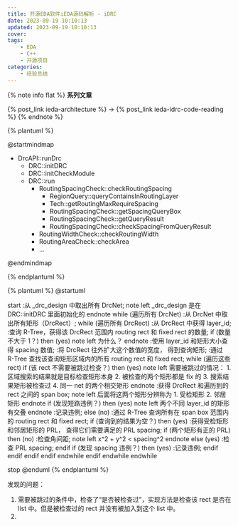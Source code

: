```yaml
---
title: 开源EDA软件iEDA源码解析 - iDRC
date: 2023-09-19 10:10:13
updated: 2023-09-19 10:10:13
cover:
tags:
    - EDA
    - C++
    - 开源项目
categories:
    - 经验总结
---
```


{% note info flat %}
**系列文章**

{% post_link ieda-architecture %}
-> {% post_link ieda-idrc-code-reading %}
{% endnote %}

{% plantuml %}

@startmindmap

<style>
  node {
    BackGroundColor white
  }
</style>

* DrcAPI::runDrc
  * DRC::initDRC
  * DRC::initCheckModule
  * DRC::run
    * RoutingSpacingCheck::checkRoutingSpacing
      * RegionQuery::queryContainsInRoutingLayer
      * Tech::getRoutingMaxRequireSpacing
      * RoutingSpacingCheck::getSpacingQueryBox
      * RoutingSpacingCheck::getQueryResult
      * RoutingSpacingCheck::checkSpacingFromQueryResult
    * RoutingWidthCheck::checkRoutingWidth
    * RoutingAreaCheck::checkArea
    * ...

@endmindmap

{% endplantuml %}

{% plantuml %}
@startuml

start
:从 _drc_design 中取出所有 DrcNet;
note left
  _drc_design 是在 DRC::initDRC 里面初始化的
endnote
while (遍历所有 DrcNet)
  :从 DrcNet 中取出所有矩形（DrcRect）;
  while (遍历所有 DrcRect)
    :从 DrcRect 中获得 layer_id;
    :查询 R-Tree，获得该 DrcRect 范围内
    routing rect 和 fixed rect 的数量;
    if (数量不大于 1？) then (yes)
      note left
        为什么？
      endnote
      :使用 layer_id 和矩形大小查得 spacing 数值;
      :将 DrcRect 往外扩大这个数值的宽度，
      得到查询矩形;
      :通过 R-Tree 查找该查询矩形区域内的所有
      routing rect 和 fixed rect;
      while (遍历这些 rect)
        if (该 rect 不需要被跳过检查？) then (yes)
          note left
            需要被跳过的情况：
            1. 区域搜索的结果就是目标检查矩形本身
            2. 被检查的两个矩形都是 fix 的
            3. 搜索结果矩形被检查过
            4. 同一 net 的两个相交矩形
          endnote
          :获得 DrcRect 和遍历到的 rect 之间的 span box;
          note left
            后面将这两个矩形分辨称为
            1. 受检矩形
            2. 邻居矩形
          endnote
          if (发现短路违例？) then (yes)
            note left
              两个不同 layer_id 的矩形有交叠
            endnote
            :记录违例;
          else (no)
            :通过 R-Tree 查询所有在 span box 范围内的
            routing rect 和 fixed rect;
            if (查询到的结果为空？) then (yes)
              :获得受检矩形和邻居矩形的 PRL，
              查得它们需要满足的 PRL spacing;
              if (两个矩形有正的 PRL) then (no)
                :检查角间距;
                note left
                  x^2 + y^2 < spacing^2
                endnote
              else (yes)
                :检查 PRL spacing;
              endif
              if (发现 spacing 违例？) then (yes)
                :记录违例;
              endif
            endif
          endif
        endif
      endwhile
    endif
  endwhile
endwhile

stop
@enduml
{% endplantuml %}

发现的问题：
1. 需要被跳过的条件中，检查了“是否被检查过”，实现方法是检查该 rect 是否在 list 中。但是被检查过的 rect 并没有被加入到这个 list 中。
2. 
